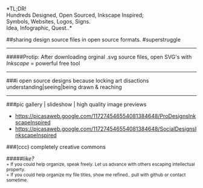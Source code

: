 \*TL;DR!  
Hundreds Designed, Open Sourced, Inkscape Inspired;  
Symbols, Websites, Logos, Signs.  
Idea, Infographic, Quest..*  
  
##sharing design source files in open source formats. #superstruggle
- - -
#####Protip: After downloading orginal .svg source files, open SVG's with *Inkscape* = powerful free tool
* * *
###i open source designs because locking art disactions understanding|seeing|being drawn & reaching
* * *
###pic gallery | slideshow | high quality image previews  
- https://picasaweb.google.com/117274546554081384648/ProDesignsInkscapeInspired
- https://picasaweb.google.com/117274546554081384648/SocialDesignsInkscapeInspired
 
###(ccc) completely creative commons

#####*like?*  
<sup>+ If you could help organize, speak freely. Let us advance with others escaping intellectual property.</sup>  
<sup>+ If you could help organize my file titles, show me refined.. pull with github or contact sometime.</sup>  
